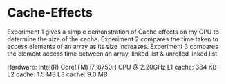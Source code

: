 ﻿# Cache-Effects
Experiment 1 gives a simple demonstration of Cache effects on my CPU to determine the size of the cache.
Experiment 2 compares the time taken to access elements of an array as its size increases.
Experiment 3 compares the element access time between an array, linked list & unrolled linked list

Hardware:	Intel(R) Core(TM) i7-8750H CPU @ 2.20GHz
		      L1 cache: 384 KB
		      L2 cache: 1.5 MB
		      L3 cache: 9.0 MB

